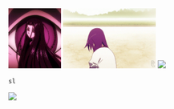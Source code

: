 <div>
  <img src="/img/giphy.gif" width="105" height="120">
  <img src="/img/senjou.gif" width="185" height="120">
  <img src="https://1.gravatar.com/avatar/41887236d026218e4cabee59e46e1be16fa4ebeb3614acc0e1475f03fabf74cb?size=120">
</div>

```bash
sl
```

[<img src="https://img.shields.io/badge/linkedin-%230077B5.svg?&style=for-the-badge&logo=linkedin&logoColor=white" />](https://www.linkedin.com/in/gnapaC/)
